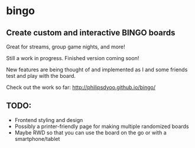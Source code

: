 # bingo
## Create custom and interactive BINGO boards

Great for streams, group game nights, and more!

Still a work in progress. Finished version coming soon!

New features are being thought of and implemented as I and some friends test and play with the board.

Check out the work so far: http://philipsdyoo.github.io/bingo/

## TODO:
* Frontend styling and design
* Possibly a printer-friendly page for making multiple randomized boards
* Maybe RWD so that you can use the board on the go or with a smartphone/tablet